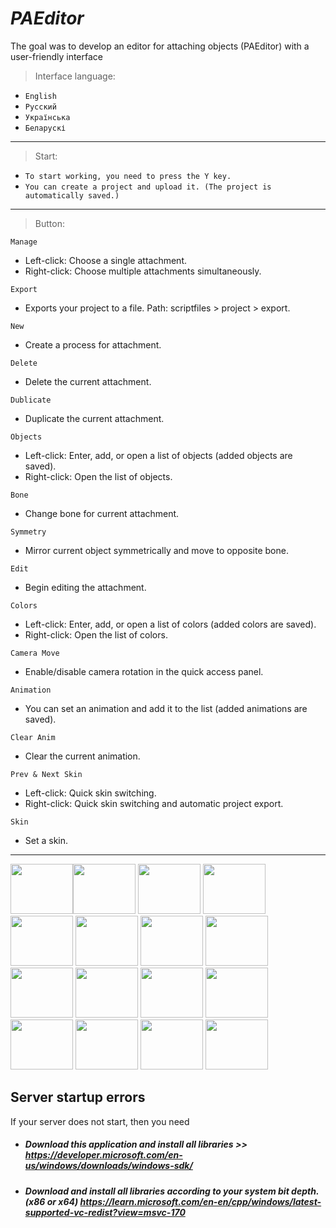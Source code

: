 # *PAEditor*

The goal was to develop an editor for attaching objects (PAEditor) with a user-friendly interface

> Interface language:
- ```English```
- ```Русский```
- ```Українська```
- ```Беларускі```
 

---
> Start:
- ```To start working, you need to press the Y key.```
- ```You can create a project and upload it. (The project is automatically saved.)```
---
> Button:

```Manage```
- Left-click: Choose a single attachment.
- Right-click: Choose multiple attachments simultaneously.

```Export```
- Exports your project to a file. Path: scriptfiles > project > export.

```New```
- Create a process for attachment.

```Delete```
- Delete the current attachment.

```Dublicate```
- Duplicate the current attachment.

```Objects```
- Left-click: Enter, add, or open a list of objects (added objects are saved).
- Right-click: Open the list of objects.

```Bone```
- Change bone for current attachment.

```Symmetry```
- Mirror current object symmetrically and move to opposite bone.

```Edit```
- Begin editing the attachment.

```Colors```
- Left-click: Enter, add, or open a list of colors (added colors are saved).
- Right-click: Open the list of colors.

```Camera Move```
- Enable/disable camera rotation in the quick access panel.

```Animation```
- You can set an animation and add it to the list (added animations are saved).

```Clear Anim```
- Clear the current animation.

```Prev & Next Skin```
- Left-click: Quick skin switching.
- Right-click: Quick skin switching and automatic project export.

```Skin```
- Set a skin.
---

<img src="https://i.imgur.com/FXN1u5c.png" width="100" height="80"><img src="https://i.imgur.com/REl3jcX.png" width="100" height="80">
<img src="https://i.imgur.com/Ylx3cHn.png" width="100" height="80">
<img src="https://i.imgur.com/IHiZg3p.png" width="100" height="80">
<img src="https://i.imgur.com/tPRDh4h.png" width="100" height="80">
<img src="https://i.imgur.com/k7AsLeR.png" width="100" height="80">
<img src="https://i.imgur.com/PT9D3TU.png" width="100" height="80">
<img src="https://i.imgur.com/gJkKEv7.png" width="100" height="80">
<img src="https://i.imgur.com/yBbDjTW.png" width="100" height="80">
<img src="https://i.imgur.com/K4EO5VW.png" width="100" height="80">
<img src="https://i.imgur.com/BuNrENW.png" width="100" height="80">
<img src="https://i.imgur.com/BuNrENW.png" width="100" height="80">
<img src="https://i.imgur.com/9jiURlQ.png" width="100" height="80">
<img src="https://i.imgur.com/E1XuuaE.png" width="100" height="80">
<img src="https://i.imgur.com/yOWYcsy.png" width="100" height="80">
<img src="https://i.imgur.com/wLuEMlY.png" width="100" height="80">

## Server startup errors
If your server does not start, then you need
- ##### Download this application and install all libraries >> https://developer.microsoft.com/en-us/windows/downloads/windows-sdk/
- ##### Download and install all libraries according to your system bit depth. (x86 or x64) https://learn.microsoft.com/en-en/cpp/windows/latest-supported-vc-redist?view=msvc-170
